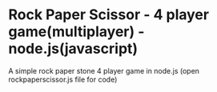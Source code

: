 # Rock Paper Scissor - 4 player game(multiplayer) - node.js(javascript)
 A simple rock paper stone 4 player game in node.js
 (open rockpaperscissor.js file for code)
